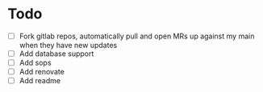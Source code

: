 # Todo

- [ ] Fork gitlab repos, automatically pull and open MRs up against my main when they have new updates
- [ ] Add database support
- [ ] Add sops
- [ ] Add renovate
- [ ] Add readme
